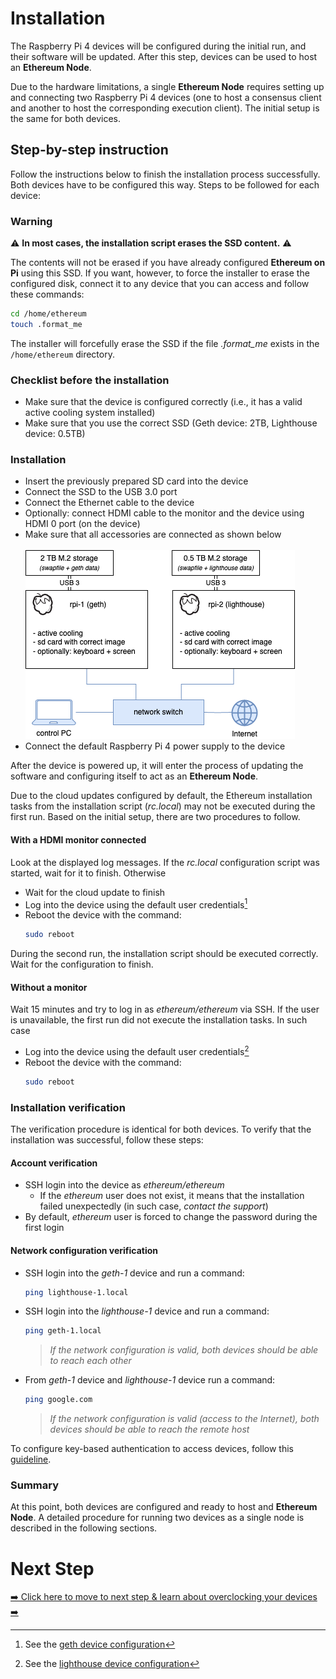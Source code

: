 # Installation
The Raspberry Pi 4 devices will be configured during the initial run, and their software will be updated. After this step, devices can be used to host an **Ethereum Node**.

Due to the hardware limitations, a single **Ethereum Node** requires setting up and connecting two Raspberry Pi 4 devices (one to host a consensus client and another to host the corresponding execution client). The initial setup is the same for both devices.

## Step-by-step instruction
Follow the instructions below to finish the installation process successfully. Both devices have to be configured this way. Steps to be followed for each device:

### Warning
⚠️ **In most cases, the installation script erases the SSD content.** ⚠️

The contents will not be erased if you have already configured **Ethereum on Pi** using this SSD. If you want, however, to force the installer to erase the configured disk, connect it to any device that you can access and follow these commands:
```bash
cd /home/ethereum
touch .format_me
```
The installer will forcefully erase the SSD if the file _.format\_me_ exists in the `/home/ethereum` directory.

### Checklist before the installation
- Make sure that the device is configured correctly (i.e., it has a valid active cooling system installed)
- Make sure that you use the correct SSD (Geth device: 2TB, Lighthouse device: 0.5TB)

### Installation
- Insert the previously prepared SD card into the device
- Connect the SSD to the USB 3.0 port
- Connect the Ethernet cable to the device
- Optionally: connect HDMI cable to the monitor and the device using HDMI 0 port (on the device)
- Make sure that all accessories are connected as shown below
\
\
![device setup](./img-rpi4-connection-diagram-1.png)
- Connect the default Raspberry Pi 4 power supply to the device

After the device is powered up, it will enter the process of updating the software and configuring itself to act as an **Ethereum Node**.

Due to the cloud updates configured by default, the Ethereum installation tasks from the installation script (_rc.local_) may not be executed during the first run. Based on the initial setup, there are two procedures to follow.

#### With a HDMI monitor connected
Look at the displayed log messages. If the _rc.local_ configuration script was started, wait for it to finish. Otherwise
- Wait for the cloud update to finish
- Log into the device using the default user credentials[^1]
- Reboot the device with the command:
  ```bash
  sudo reboot
  ```
[^1]: See the [geth device configuration](./3-raspberry-pi-images.md#1-geth)

During the second run, the installation script should be executed correctly. Wait for the configuration to finish.

#### Without a monitor
Wait 15 minutes and try to log in as _ethereum/ethereum_ via SSH. If the user is unavailable, the first run did not execute the installation tasks. In such case
- Log into the device using the default user credentials[^2]
- Reboot the device with the command:
  ```bash
  sudo reboot
  ```
[^2]: See the [lighthouse device configuration](./3-raspberry-pi-images.md#1-lighthouse)

### Installation verification
The verification procedure is identical for both devices. To verify that the installation was successful, follow these steps:

#### Account verification
- SSH login into the device as _ethereum/ethereum_
  - If the _ethereum_ user does not exist, it means that the installation failed unexpectedly (in such case, _contact the support_)
- By default, _ethereum_ user is forced to change the password during the first login

#### Network configuration verification
- SSH login into the _geth-1_ device and run a command:
  ```bash
  ping lighthouse-1.local
  ```
- SSH login into the _lighthouse-1_ device and run a command:
  ```bash
  ping geth-1.local
  ```
  > _If the network configuration is valid, both devices should be able to reach each other_
- From _geth-1_ device and _lighthouse-1_ device run a command:
  ```bash
  ping google.com
  ```
  > _If the network configuration is valid (access to the Internet), both devices should be able to reach the remote host_

To configure key-based authentication to access devices, follow this [guideline](./4a-ssh-key-based-authentication.md).

### Summary
At this point, both devices are configured and ready to host and **Ethereum Node**. A detailed procedure for running two devices as a single node is described in the following sections.

# Next Step

[➡️ Click here to move to next step & learn about overclocking your devices ➡️](./5-overclocking.md)
